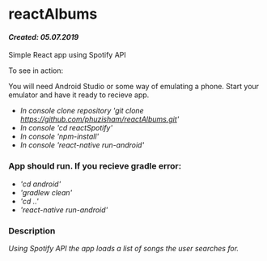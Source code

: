# reactAlbums
#### _Created: 05.07.2019_
Simple React app using Spotify API

To see in action:

You will need Android Studio or some way of emulating a phone.
Start your emulator and have it ready to recieve app.

* _In console clone repository 'git clone https://github.com/phuzisham/reactAlbums.git'_
* _In console 'cd reactSpotify'_
* _In console 'npm-install'_
* _In console 'react-native run-android'_

### App should run. If you recieve gradle error:

* _'cd android'_
* _'gradlew clean'_
* _'cd ..'_
* _'react-native run-android'_

### Description

_Using Spotify API the app loads a list of songs the user searches for._

